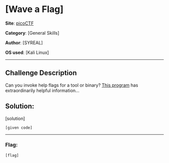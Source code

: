 # [Wave a Flag]

**Site**: [picoCTF](https://www.picoctf.org/)

**Category**: [General Skills]

**Author**: [SYREAL]

**OS used**: [Kali Linux]

----

## Challenge Description
Can you invoke help flags for a tool or binary? [This program](http://www.com) has extraordinarily helpful information...

## Solution:

[solution]

```
[given code]
```

----

### Flag:
```
[flag]
```
